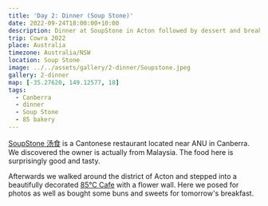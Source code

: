 ```yaml
---
title: 'Day 2: Dinner (Soup Stone)'
date: 2022-09-24T18:00:00+10:00
description: Dinner at SoupStone in Acton followed by dessert and breakfast provisions at 85 Cafe.
trip: Cowra 2022
place: Australia
timezone: Australia/NSW
location: Soup Stone
image: ../../assets/gallery/2-dinner/Soupstone.jpeg
gallery: 2-dinner
map: [-35.27620, 149.12577, 18]
tags:
  - Canberra
  - dinner
  - Soup Stone
  - 85 bakery
---
```


[SoupStone 汤食](https://soupstone.business.site) is a Cantonese restaurant located near ANU in Canberra. We discovered the owner is actually from Malaysia. The food here is surprisingly good and tasty.

Afterwards we walked around the district of Acton and stepped into a beautifully decorated [85&deg;C Cafe](https://www.85cafe.com.au) with a flower wall. Here we posed for photos as well as bought some buns and sweets for tomorrow's breakfast.
